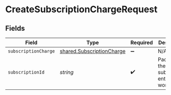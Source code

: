 # CreateSubscriptionChargeRequest


## Fields

| Field                                                                         | Type                                                                          | Required                                                                      | Description                                                                   | Example                                                                       |
| ----------------------------------------------------------------------------- | ----------------------------------------------------------------------------- | ----------------------------------------------------------------------------- | ----------------------------------------------------------------------------- | ----------------------------------------------------------------------------- |
| `subscriptionCharge`                                                          | [shared.SubscriptionCharge](../../../sdk/models/shared/subscriptioncharge.md) | :heavy_minus_sign:                                                            | N/A                                                                           |                                                                               |
| `subscriptionId`                                                              | *string*                                                                      | :heavy_check_mark:                                                            | Paddle ID of the subscription entity to work with.                            | sub_01gvne45dvdhg5gdxrz6hh511r                                                |